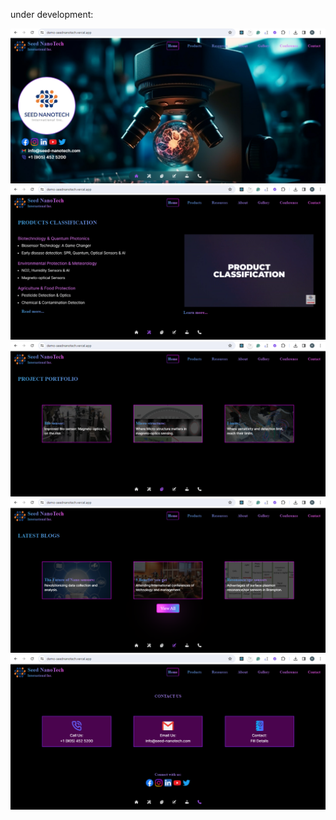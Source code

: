 <!-- TODO: -->

under development:

![UI-WEB](public/Assets/1.png) 
![UI-WEB](public/Assets/2.png) 
![UI-WEB](public/Assets/3.png) 
![UI-WEB](public/Assets/4.png) 
![UI-WEB](public/Assets/5.png) 

